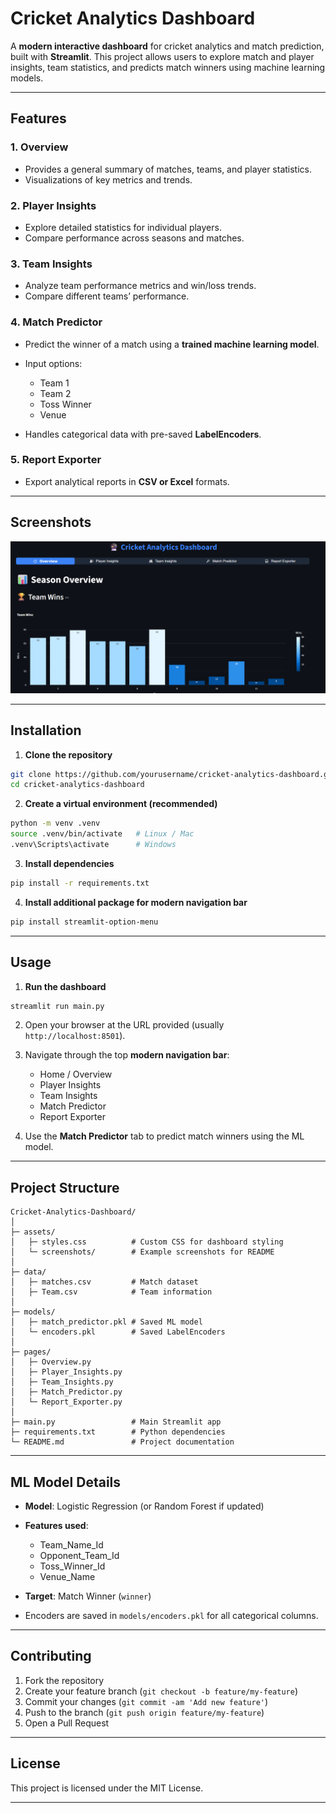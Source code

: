# Cricket Analytics Dashboard

A **modern interactive dashboard** for cricket analytics and match prediction, built with **Streamlit**. This project allows users to explore match and player insights, team statistics, and predicts match winners using machine learning models.

---

## Features

### 1. Overview

* Provides a general summary of matches, teams, and player statistics.
* Visualizations of key metrics and trends.

### 2. Player Insights

* Explore detailed statistics for individual players.
* Compare performance across seasons and matches.

### 3. Team Insights

* Analyze team performance metrics and win/loss trends.
* Compare different teams’ performance.

### 4. Match Predictor

* Predict the winner of a match using a **trained machine learning model**.
* Input options:

  * Team 1
  * Team 2
  * Toss Winner
  * Venue
* Handles categorical data with pre-saved **LabelEncoders**.

### 5. Report Exporter

* Export analytical reports in **CSV or Excel** formats.

---

## Screenshots

![Dashboard Overview](assets/overview.png)

---

## Installation

1. **Clone the repository**

```bash
git clone https://github.com/yourusername/cricket-analytics-dashboard.git
cd cricket-analytics-dashboard
```

2. **Create a virtual environment (recommended)**

```bash
python -m venv .venv
source .venv/bin/activate   # Linux / Mac
.venv\Scripts\activate      # Windows
```

3. **Install dependencies**

```bash
pip install -r requirements.txt
```

4. **Install additional package for modern navigation bar**

```bash
pip install streamlit-option-menu
```

---

## Usage

1. **Run the dashboard**

```bash
streamlit run main.py
```

2. Open your browser at the URL provided (usually `http://localhost:8501`).

3. Navigate through the top **modern navigation bar**:

   * Home / Overview
   * Player Insights
   * Team Insights
   * Match Predictor
   * Report Exporter

4. Use the **Match Predictor** tab to predict match winners using the ML model.

---

## Project Structure

```
Cricket-Analytics-Dashboard/
│
├─ assets/
│   ├─ styles.css          # Custom CSS for dashboard styling
│   └─ screenshots/        # Example screenshots for README
│
├─ data/
│   ├─ matches.csv         # Match dataset
│   ├─ Team.csv            # Team information
│
├─ models/
│   ├─ match_predictor.pkl # Saved ML model
│   └─ encoders.pkl        # Saved LabelEncoders
│
├─ pages/
│   ├─ Overview.py
│   ├─ Player_Insights.py
│   ├─ Team_Insights.py
│   ├─ Match_Predictor.py
│   └─ Report_Exporter.py
│
├─ main.py                 # Main Streamlit app
├─ requirements.txt        # Python dependencies
└─ README.md               # Project documentation
```

---

## ML Model Details

* **Model**: Logistic Regression (or Random Forest if updated)
* **Features used**:

  * Team_Name_Id
  * Opponent_Team_Id
  * Toss_Winner_Id
  * Venue_Name
* **Target**: Match Winner (`winner`)
* Encoders are saved in `models/encoders.pkl` for all categorical columns.

---

## Contributing

1. Fork the repository
2. Create your feature branch (`git checkout -b feature/my-feature`)
3. Commit your changes (`git commit -am 'Add new feature'`)
4. Push to the branch (`git push origin feature/my-feature`)
5. Open a Pull Request

---

## License

This project is licensed under the MIT License.

---